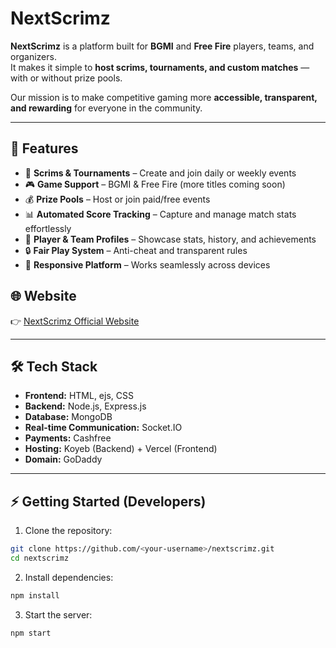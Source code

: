 #  NextScrimz

**NextScrimz** is a platform built for **BGMI** and **Free Fire** players, teams, and organizers.  
It makes it simple to **host scrims, tournaments, and custom matches** — with or without prize pools.  

Our mission is to make competitive gaming more **accessible, transparent, and rewarding** for everyone in the community.  

---

## 🚀 Features

- 📅 **Scrims & Tournaments** – Create and join daily or weekly events  
- 🎮 **Game Support** – BGMI & Free Fire (more titles coming soon)  
- 💰 **Prize Pools** – Host or join paid/free events  
- 📊 **Automated Score Tracking** – Capture and manage match stats effortlessly  
- 👥 **Player & Team Profiles** – Showcase stats, history, and achievements  
- 🔒 **Fair Play System** – Anti-cheat and transparent rules  
- 📱 **Responsive Platform** – Works seamlessly across devices  

## 🌐 Website

👉 [NextScrimz Official Website](https://nextscrimz.zyz)  

---

## 🛠️ Tech Stack

- **Frontend:** HTML, ejs, CSS  
- **Backend:** Node.js, Express.js  
- **Database:** MongoDB  
- **Real-time Communication:** Socket.IO  
- **Payments:** Cashfree 
- **Hosting:** Koyeb (Backend) + Vercel (Frontend)  
- **Domain:** GoDaddy  

---

## ⚡ Getting Started (Developers)

1. Clone the repository:

```bash
git clone https://github.com/<your-username>/nextscrimz.git
cd nextscrimz
```
2. Install dependencies:

```bash
npm install
```

3. Start the server:

```bash
npm start
```
  

   

